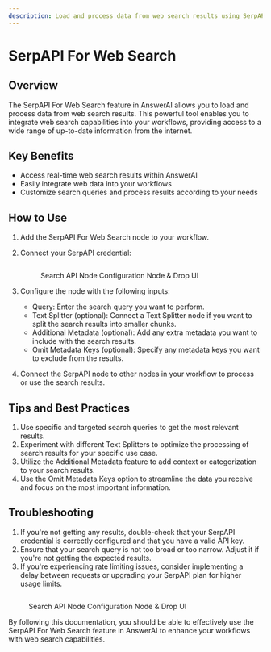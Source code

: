 ```yaml
---
description: Load and process data from web search results using SerpAPI
---
```


# SerpAPI For Web Search

## Overview

The SerpAPI For Web Search feature in AnswerAI allows you to load and process data from web search results. This powerful tool enables you to integrate web search capabilities into your workflows, providing access to a wide range of up-to-date information from the internet.

## Key Benefits

-   Access real-time web search results within AnswerAI
-   Easily integrate web data into your workflows
-   Customize search queries and process results according to your needs

## How to Use

1. Add the SerpAPI For Web Search node to your workflow.
2. Connect your SerpAPI credential:
    <!-- TODO: Screenshot of connecting SerpAPI credential -->
    <figure><img src="/.gitbook/assets/screenshots/serpapi.png" alt="" /><figcaption><p> Search API Node Configuration Node  &#x26; Drop UI</p></figcaption></figure>

3. Configure the node with the following inputs:

    - Query: Enter the search query you want to perform.
    - Text Splitter (optional): Connect a Text Splitter node if you want to split the search results into smaller chunks.
    - Additional Metadata (optional): Add any extra metadata you want to include with the search results.
    - Omit Metadata Keys (optional): Specify any metadata keys you want to exclude from the results.

4. Connect the SerpAPI node to other nodes in your workflow to process or use the search results.

## Tips and Best Practices

1. Use specific and targeted search queries to get the most relevant results.
2. Experiment with different Text Splitters to optimize the processing of search results for your specific use case.
3. Utilize the Additional Metadata feature to add context or categorization to your search results.
4. Use the Omit Metadata Keys option to streamline the data you receive and focus on the most important information.

## Troubleshooting

1. If you're not getting any results, double-check that your SerpAPI credential is correctly configured and that you have a valid API key.
2. Ensure that your search query is not too broad or too narrow. Adjust it if you're not getting the expected results.
3. If you're experiencing rate limiting issues, consider implementing a delay between requests or upgrading your SerpAPI plan for higher usage limits.

<!-- TODO: Screenshot of a complete workflow using SerpAPI For Web Search -->
<figure><img src="/.gitbook/assets/screenshots/serpapiinaworkflow.png" alt="" /><figcaption><p> Search API Node Configuration Node  &#x26; Drop UI</p></figcaption></figure>

By following this documentation, you should be able to effectively use the SerpAPI For Web Search feature in AnswerAI to enhance your workflows with web search capabilities.
